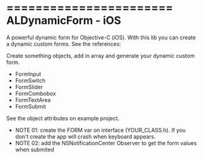 
=======================
  ALDynamicForm - iOS
=======================

A powerful dynamic form for Objective-C (iOS).
With this lib you can create a dynamic custom forms. See the references:

Create something objects, add in array and generate your dynamic custom form.

- FormInput
- FormSwitch
- FormSlider
- FormCombobox
- FormTextArea
- FormSubmit

See the object attributes on example project.

*   NOTE 01: create the FORM var on interface (YOUR_CLASS.h). If you don't create the app will crash when keyboard appears.
*   NOTE 02: add the NSNotificationCenter Observer to get the form values when submited
